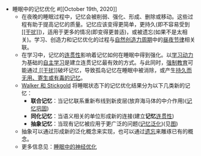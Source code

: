 - 睡眠中的记忆优化 #[[October 19th, 2020]] 
    - 在夜晚的睡眠过程中，记忆会被削弱、强化、形成、删除或移动。这些过程有助于提高记忆的质量。记忆应该变得更简单，更持久(即不容易受到[ [[干扰]]](https://supermemo.guru/wiki/Interference))，适用于更多的情况(即变得更普适)，或被遗忘(如果不是太相关)。学习、创造力和记忆优化的过程与[自然创造力周期](https://supermemo.guru/wiki/Natural_creativity_cycle)中的[昼夜节律](https://supermemo.guru/wiki/Circadian_cycle)相关联。
    - 在学习中，记忆的[连贯性](https://supermemo.guru/wiki/Coherence)影响着记忆如何在睡眠中得到强化。以[学习动力](https://supermemo.guru/wiki/Learn_drive)为基础的[自主学习](https://supermemo.guru/wiki/Self-directed_learning)是建立连贯记忆最有效的方式。与此同时，[强制教育](https://supermemo.guru/wiki/Coercion_in_learning)可能通过[ [[干扰]]](https://supermemo.guru/wiki/Interference)破坏记忆，导致孤岛记忆在睡眠中被消除，或产生[持久而无用、寄生或有毒的记忆](https://supermemo.guru/wiki/Toxic_memory)。
    - [Walker 和 Stickgold](https://supermemo.guru/wiki/Sleep_leads_to_creativity,_discovery,_and_invention) 将睡眠状态下的记忆优化结果分为以下几类新的记忆：
        - **联合记忆**：当记忆联系重新布线到新皮层(放弃海马体的中介作用)([记忆巩固](https://supermemo.guru/wiki/Neural_optimization_in_sleep))
        - **同化记忆**：当语义相关的单位形成新的连接(建立**记忆**[连贯性](https://supermemo.guru/wiki/Coherence))
        - **抽象记忆**：当现有记忆被应用于更广泛的问题([记忆泛化](https://supermemo.guru/wiki/Neural_optimization_in_sleep))(见[图](https://www.ncbi.nlm.nih.gov/pmc/articles/PMC2891532/figure/F1/))
    - 抽象可以通过形成新的泛化概念来实现，也可以通过[遗忘](https://supermemo.guru/wiki/Forgetting)来雕琢已有的概念。
    - 更多信息见：[睡眠中的神经优化](https://supermemo.guru/wiki/Neural_optimization_in_sleep)
